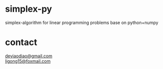 # simplex-py
simplex-algorithm for linear programming problems base on python+numpy
# contact
deyiaodiao@gmail.com    
ligong15@foxmail.com
